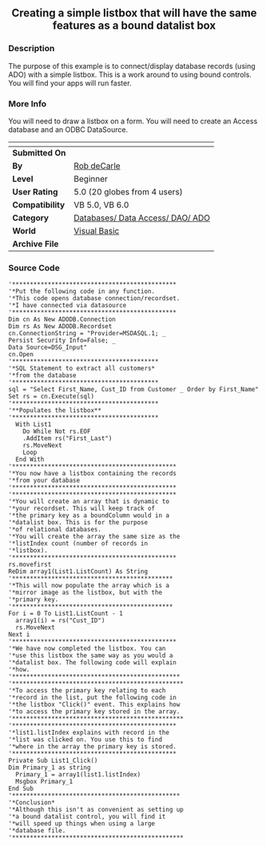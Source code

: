 ﻿<div align="center">

## Creating a simple listbox that will have the same features as a bound datalist box


</div>

### Description

The purpose of this example is to connect/display database records (using ADO) with a simple listbox. This is a work around to using bound controls. You will find your apps will run faster.
 
### More Info
 
You will need to draw a listbox on a form. You will need to create an Access database and an ODBC DataSource.


<span>             |<span>
---                |---
**Submitted On**   |
**By**             |[Rob deCarle](https://github.com/Planet-Source-Code/PSCIndex/blob/master/ByAuthor/rob-decarle.md)
**Level**          |Beginner
**User Rating**    |5.0 (20 globes from 4 users)
**Compatibility**  |VB 5\.0, VB 6\.0
**Category**       |[Databases/ Data Access/ DAO/ ADO](https://github.com/Planet-Source-Code/PSCIndex/blob/master/ByCategory/databases-data-access-dao-ado__1-6.md)
**World**          |[Visual Basic](https://github.com/Planet-Source-Code/PSCIndex/blob/master/ByWorld/visual-basic.md)
**Archive File**   |[](https://github.com/Planet-Source-Code/rob-decarle-creating-a-simple-listbox-that-will-have-the-same-features-as-a-bound-datalist__1-11604/archive/master.zip)





### Source Code

```
'**********************************************
'*Put the following code in any function.
'*This code opens database connection/recordset.
'*I have connected via datasource
'**********************************************
Dim cn As New ADODB.Connection
Dim rs As New ADODB.Recordset
cn.ConnectionString = "Provider=MSDASQL.1; _
Persist Security Info=False; _
Data Source=DSG_Input"
cn.Open
'*****************************************
'*SQL Statement to extract all customers*
'*from the database
'*****************************************
sql = "Select First_Name, Cust_ID from Customer _ Order by First_Name"
Set rs = cn.Execute(sql)
'*****************************************
'**Populates the listbox**
'*****************************************
  With List1
    Do While Not rs.EOF
    .AddItem rs("First_Last")
    rs.MoveNext
    Loop
  End With
'**********************************************
'*You now have a listbox containing the records
'*from your database
'**********************************************
'**********************************************
'*You will create an array that is dynamic to
'*your recordset. This will keep track of
'*the primary key as a boundColumn would in a
'*datalist box. This is for the purpose
'*of relational databases.
'*You will create the array the same size as the
'*listIndex count (number of records in
'*listbox).
'**********************************************
rs.movefirst
ReDim array1(List1.ListCount) As String
'*********************************************
'*This will now populate the array which is a
'*mirror image as the listbox, but with the
'*primary key.
'*********************************************
For i = 0 To List1.ListCount - 1
  array1(i) = rs("Cust_ID")
  rs.MoveNext
Next i
'**********************************************
'*We have now completed the listbox. You can
'*use this listbox the same way as you would a
'*datalist box. The following code will explain
'*how.
'***********************************************
'************************************************
'*To access the primary key relating to each
'*record in the list, put the following code in
'*the listbox "Click()" event. This explains how
'*to access the primary key stored in the array.
'************************************************
'**********************************************
'*list1.listIndex explains with record in the
'*list was clicked on. You use this to find
'*where in the array the primary key is stored.
'**********************************************
Private Sub List1_Click()
Dim Primary_1 as string
  Primary_1 = array1(list1.listIndex)
  Msgbox Primary_1
End Sub
'***********************************************
'*Conclusion*
'*Although this isn't as convenient as setting up
'*a bound datalist control, you will find it
'*will speed up things when using a large
'*database file.
'************************************************
```

